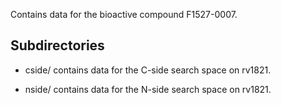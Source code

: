 Contains data for the bioactive compound F1527-0007.

## Subdirectories

- cside/ contains data for the C-side search space on rv1821.

- nside/ contains data for the N-side search space on rv1821.

